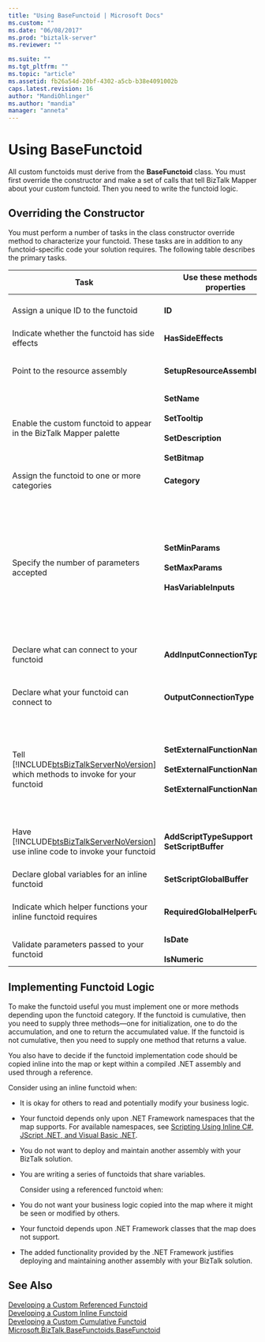 ```yaml
---
title: "Using BaseFunctoid | Microsoft Docs"
ms.custom: ""
ms.date: "06/08/2017"
ms.prod: "biztalk-server"
ms.reviewer: ""

ms.suite: ""
ms.tgt_pltfrm: ""
ms.topic: "article"
ms.assetid: fb26a54d-20bf-4302-a5cb-b38e4091002b
caps.latest.revision: 16
author: "MandiOhlinger"
ms.author: "mandia"
manager: "anneta"
---
```

# Using BaseFunctoid
All custom functoids must derive from the **BaseFunctoid** class. You must first override the constructor and make a set of calls that tell BizTalk Mapper about your custom functoid. Then you need to write the functoid logic.  

## Overriding the Constructor  
 You must perform a number of tasks in the class constructor override method to characterize your functoid. These tasks are in addition to any functoid-specific code your solution requires. The following table describes the primary tasks.  


|                                                               Task                                                                |                                        Use these methods or properties                                        |                                                                                                                                                                                                                                                                                          Comments                                                                                                                                                                                                                                                                                          |
|-----------------------------------------------------------------------------------------------------------------------------------|---------------------------------------------------------------------------------------------------------------|--------------------------------------------------------------------------------------------------------------------------------------------------------------------------------------------------------------------------------------------------------------------------------------------------------------------------------------------------------------------------------------------------------------------------------------------------------------------------------------------------------------------------------------------------------------------------------------------|
|                                                Assign a unique ID to the functoid                                                 |                                                    **ID**                                                     |                                                                                                                                                                                                                                  Use a value greater than 6000 that has not been used. Values less than 6000 are reserved for use by internal functoids.                                                                                                                                                                                                                                   |
|                                          Indicate whether the functoid has side effects                                           |                                              **HasSideEffects**                                               |                                                                                                                                                                                                                                             Used by the mapper to optimize the XSLT code that is generated. This property is true by default.                                                                                                                                                                                                                                              |
|                                                  Point to the resource assembly                                                   |                                           **SetupResourceAssembly**                                           |                                                                                                                                                                                              Include a resource file with your project. If building with [!INCLUDE[btsVStudioNoVersion](../includes/btsvstudionoversion-md.md)], the resource assembly must be **ProjectName.ResourceName**.                                                                                                                                                                                               |
|                                Enable the custom functoid to appear in the BizTalk Mapper palette                                 |        **SetName**<br /><br /> **SetTooltip**<br /><br /> **SetDescription**<br /><br /> **SetBitmap**        |                                                                                                                                                                                                                                          Use a resource ID pointing to a string for the name, tooltip and description; use a 16x16-pixel bitmap.                                                                                                                                                                                                                                           |
|                                           Assign the functoid to one or more categories                                           |                                                 **Category**                                                  |                                                                                                                                                                                              Categorize the functoid by using one or more [Microsoft.BizTalk.BaseFunctoids.FunctoidCategory](http://msdn.microsoft.com/library/microsoft.biztalk.basefunctoids.functoidcategory.aspx) values.                                                                                                                                                                                              |
|                                             Specify the number of parameters accepted                                             |                **SetMinParams**<br /><br /> **SetMaxParams**<br /><br /> **HasVariableInputs**                | Use the **SetMinParams** method to set the number of required parameters and the **SetMaxParams** method to set the number of optional parameters. Use the following guidelines to set these values:<br /><br /> -   If you have no optional parameters, set min = max.<br />-   If you have some optional parameters, set max = (number of optional parameters - min number of parameters).<br />-   If you want to allow unlimited optional parameters, do not set max.<br />-   If you have a variable number of inputs, do not set min or max, and set **HasVariableInputs** = `true`. |
|                                             Declare what can connect to your functoid                                             |                                          **AddInputConnectionType**                                           |                                                                                                                                                                                     Call **AddInputConnectionType** once for each [Microsoft.BizTalk.BaseFunctoids.ConnectionType](http://msdn.microsoft.com/library/microsoft.biztalk.basefunctoids.connectiontype.aspx) that the functoid supports.                                                                                                                                                                                      |
|                                             Declare what your functoid can connect to                                             |                                           **OutputConnectionType**                                            |                                                                                                                                              Use values from [Microsoft.BizTalk.BaseFunctoids.ConnectionType](http://msdn.microsoft.com/library/microsoft.biztalk.basefunctoids.connectiontype.aspx) to tell BizTalk Mapper the types of objects that can receive output from your functoid. Use **OR** to specify multiple connection types.                                                                                                                                              |
| Tell [!INCLUDE[btsBizTalkServerNoVersion](../includes/btsbiztalkservernoversion-md.md)] which methods to invoke for your functoid | **SetExternalFunctionName**<br /><br /> **SetExternalFunctionName2**<br /><br /> **SetExternalFunctionName3** |                                                                                                                     For cumulative functoids, use **SetExternalFunctionName** to set the initialization function, **SetExternalFunctionName2** to set the accumulation function, and **SetExternalFunctionName3** to specify the function that returns the accumulated value. For noncumulative functoids use **SetExternalFunctionName** to set the functoid method.                                                                                                                      |
|  Have [!INCLUDE[btsBizTalkServerNoVersion](../includes/btsbiztalkservernoversion-md.md)] use inline code to invoke your functoid  |                                   **AddScriptTypeSupport SetScriptBuffer**                                    |                                                                                                                                             Call **AddScriptTypeSupport** with [Microsoft.BizTalk.BaseFunctoids.ScriptType](http://msdn.microsoft.com/library/microsoft.biztalk.basefunctoids.scripttype.aspx) to enable inline code. Invoke **SetScriptBuffer** to pass in the code for the functoid. This code will be copied into the map.                                                                                                                                              |
|                                          Declare global variables for an inline functoid                                          |                                           **SetScriptGlobalBuffer**                                           |                                                                                                                                                                                                                                                     Any declarations made will be visible to other inline scripts included in the map.                                                                                                                                                                                                                                                     |
|                                   Indicate which helper functions your inline functoid requires                                   |                                       **RequiredGlobalHelperFunctions**                                       |                                                                                                                                                                                                              Use values from the **InlineGlobalHelperFunction** enumeration to specify which helper functions are required. Use **OR** to specify multiple helper functions.                                                                                                                                                                                                               |
|                                            Validate parameters passed to your functoid                                            |                                     **IsDate**<br /><br /> **IsNumeric**                                      |                                                                                                                                                                                                                                                         These functions provide a true/false answer without throwing an exception.                                                                                                                                                                                                                                                         |

## Implementing Functoid Logic  
 To make the functoid useful you must implement one or more methods depending upon the functoid category. If the functoid is cumulative, then you need to supply three methods—one for initialization, one to do the accumulation, and one to return the accumulated value. If the functoid is not cumulative, then you need to supply one method that returns a value.  

 You also have to decide if the functoid implementation code should be copied inline into the map or kept within a compiled .NET assembly and used through a reference.  

 Consider using an inline functoid when:  

- It is okay for others to read and potentially modify your business logic.  

- Your functoid depends only upon .NET Framework namespaces that the map supports. For available namespaces, see [Scripting Using Inline C#, JScript .NET, and Visual Basic .NET](../core/scripting-using-inline-csharp-jscript-net-and-visual-basic-net.md).  

- You do not want to deploy and maintain another assembly with your BizTalk solution.  

- You are writing a series of functoids that share variables.  

  Consider using a referenced functoid when:  

- You do not want your business logic copied into the map where it might be seen or modified by others.  

- Your functoid depends upon .NET Framework classes that the map does not support.  

- The added functionality provided by the .NET Framework justifies deploying and maintaining another assembly with your BizTalk solution.  

## See Also  
 [Developing a Custom Referenced Functoid](../core/developing-a-custom-referenced-functoid.md)   
 [Developing a Custom Inline Functoid](../core/developing-a-custom-inline-functoid.md)   
 [Developing a Custom Cumulative Functoid](../core/developing-a-custom-cumulative-functoid.md)   
 [Microsoft.BizTalk.BaseFunctoids.BaseFunctoid](http://msdn.microsoft.com/library/Microsoft.BizTalk.BaseFunctoids.BaseFunctoid.aspx)